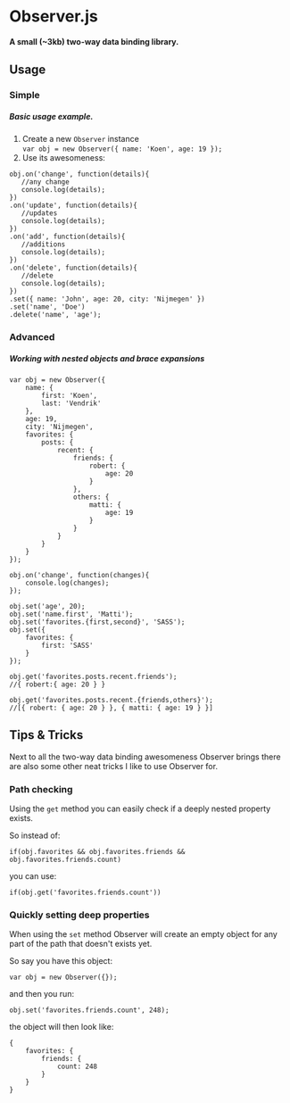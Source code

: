 Observer.js
===========

#### A small (~3kb) two-way data binding library.

## Usage

### Simple
##### Basic usage example.

1. Create a new `Observer` instance <br>`var obj = new Observer({ name: 'Koen', age: 19 });`
2. Use its awesomeness:
```
obj.on('change', function(details){
   //any change
   console.log(details);
})
.on('update', function(details){
   //updates
   console.log(details);
})
.on('add', function(details){
   //additions
   console.log(details);
})
.on('delete', function(details){
   //delete
   console.log(details);
})
.set({ name: 'John', age: 20, city: 'Nijmegen' })
.set('name', 'Doe')
.delete('name', 'age');
```

### Advanced
##### Working with nested objects and brace expansions
```
var obj = new Observer({
    name: {
        first: 'Koen',
        last: 'Vendrik'
    },
    age: 19,
    city: 'Nijmegen',
    favorites: {
        posts: {
            recent: {
                friends: {
                    robert: {
                        age: 20
                    }
                },
                others: {
                    matti: {
                        age: 19
                    }
                }
            }
        }
    }
});

obj.on('change', function(changes){
    console.log(changes);
});

obj.set('age', 20);
obj.set('name.first', 'Matti');
obj.set('favorites.{first,second}', 'SASS');
obj.set({
    favorites: {
        first: 'SASS'
    }
});

obj.get('favorites.posts.recent.friends');
//{ robert:{ age: 20 } }

obj.get('favorites.posts.recent.{friends,others}');
//[{ robert: { age: 20 } }, { matti: { age: 19 } }]
```

## Tips & Tricks
Next to all the two-way data binding awesomeness Observer brings there are also some other neat tricks I like to use Observer for.

### Path checking
Using the `get` method you can easily check if a deeply nested property exists.

So instead of:
```
if(obj.favorites && obj.favorites.friends && obj.favorites.friends.count)
```

you can use:
```
if(obj.get('favorites.friends.count'))
```

### Quickly setting deep properties
When using the `set` method Observer will create an empty object for any part of the path that doesn't exists yet.

So say you have this object:
```
var obj = new Observer({});
```

and then you run:
```
obj.set('favorites.friends.count', 248);
```

the object will then look like:
```
{
    favorites: {
        friends: {
            count: 248
        }
    }
}
```
